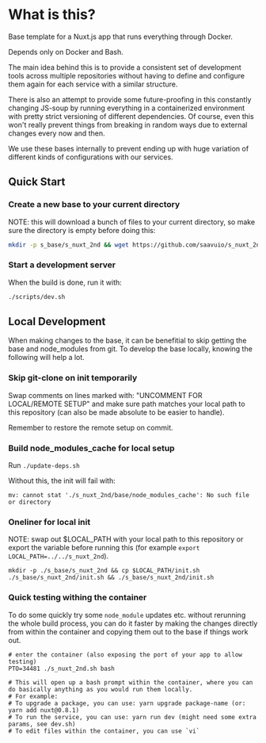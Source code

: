 # What is this?

Base template for a Nuxt.js app that runs everything through Docker.

Depends only on Docker and Bash.

The main idea behind this is to provide a consistent set of development tools
across multiple repositories without having to define and configure them again
for each service with a similar structure.

There is also an attempt to provide some future-proofing in this constantly
changing JS-soup by running everything in a containerized environment with
pretty strict versioning of different dependencies. Of course, even this won't
really prevent things from breaking in random ways due to external changes
every now and then.

We use these bases internally to prevent ending up with huge variation of
different kinds of configurations with our services.

## Quick Start

### Create a new base to your current directory

NOTE: this will download a bunch of files to your current directory, so make
sure the directory is empty before doing this:

```sh
mkdir -p s_base/s_nuxt_2nd && wget https://github.com/saavuio/s_nuxt_2nd/raw/v1/init.sh -P s_base/s_nuxt_2nd && chmod +x ./s_base/s_nuxt_2nd/init.sh && ./s_base/s_nuxt_2nd/init.sh
```

### Start a development server

When the build is done, run it with:

```sh
./scripts/dev.sh
```

## Local Development

When making changes to the base, it can be benefitial to skip getting the base
and node_modules from git. To develop the base locally, knowing the following
will help a lot.

### Skip git-clone on init temporarily

Swap comments on lines marked with: "UNCOMMENT FOR LOCAL/REMOTE SETUP" and make
sure path matches your local path to this repository (can also be made absolute
to be easier to handle).

Remember to restore the remote setup on commit.

### Build node_modules_cache for local setup

Run `./update-deps.sh`

Without this, the init will fail with:

```
mv: cannot stat './s_nuxt_2nd/base/node_modules_cache': No such file or directory
```

### Oneliner for local init

NOTE: swap out $LOCAL_PATH with your local path to this repository or export
the variable before running this (for example `export LOCAL_PATH=../../s_nuxt_2nd`).

```
mkdir -p ./s_base/s_nuxt_2nd && cp $LOCAL_PATH/init.sh ./s_base/s_nuxt_2nd/init.sh && ./s_base/s_nuxt_2nd/init.sh
```

### Quick testing withing the container

To do some quickly try some `node_module` updates etc. without rerunning the
whole build process, you can do it faster by making the changes directly from
within the container and copying them out to the base if things work out.

```
# enter the container (also exposing the port of your app to allow testing)
PTO=34481 ./s_nuxt_2nd.sh bash

# This will open up a bash prompt within the container, where you can do basically anything as you would run them locally.
# For example:
# To upgrade a package, you can use: yarn upgrade package-name (or: yarn add nuxt@0.8.1)
# To run the service, you can use: yarn run dev (might need some extra params, see dev.sh)
# To edit files within the container, you can use `vi`
